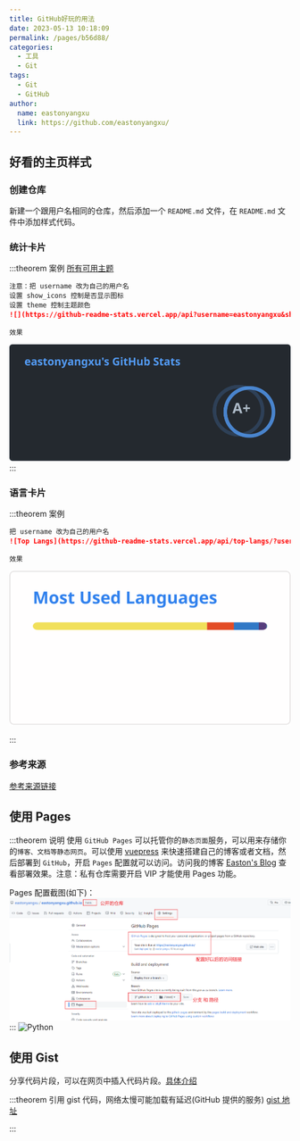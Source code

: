 ```yaml
---
title: GitHub好玩的用法
date: 2023-05-13 10:18:09
permalink: /pages/b56d88/
categories:
  - 工具
  - Git
tags:
  - Git
  - GitHub
author:
  name: eastonyangxu
  link: https://github.com/eastonyangxu/
---
```


## 好看的主页样式

### 创建仓库

新建一个跟用户名相同的仓库，然后添加一个 `README.md` 文件，在 `README.md` 文件中添加样式代码。

### 统计卡片

:::theorem 案例
[所有可用主题](https://github.com/anuraghazra/github-readme-stats/blob/master/themes/README.md)

```md -N
注意：把 username 改为自己的用户名
设置 show_icons 控制是否显示图标
设置 theme 控制主题颜色
![](https://github-readme-stats.vercel.app/api?username=eastonyangxu&show_icons=true&theme=github_dark_dimmed)
```

`效果`

![统计卡片](/git/GitHub_Stats.svg)
:::

### 语言卡片

:::theorem 案例

```md -N
把 username 改为自己的用户名
![Top Langs](https://github-readme-stats.vercel.app/api/top-langs/?username=eastonyangxu&layout=compact)
```

`效果`

![语言卡片](/git/Used_Languages.svg)

:::

### 参考来源

[参考来源链接](https://github.com/anuraghazra/github-readme-stats/blob/master/docs/readme_cn.md)

## 使用 Pages

:::theorem 说明
使用 `GitHub Pages` 可以托管你的`静态页面`服务，可以用来存储你的`博客、文档等静态网页`。可以使用 [vuepress](https://vuepress.vuejs.org/zh/) 来快速搭建自己的博客或者文档，然后部署到 `GitHub`，开启 `Pages` 配置就可以访问。访问我的博客 [Easton's Blog](https://eastonyangxu.github.io/) 查看部署效果。注意：私有仓库需要开启 VIP 才能使用 Pages 功能。

Pages 配置截图(如下)：
![Pages](/git/Pages.png)
:::
<img alt="Python" src="https://img.shields.io/badge/Python-FCC624?style=flat-square&logo=Python&logoColor=white">

## 使用 Gist

分享代码片段，可以在网页中插入代码片段。[具体介绍](https://gohom.win/2015/11/26/gist/)

:::theorem 引用 gist 代码，网络太慢可能加载有延迟(GitHub 提供的服务)
[gist 地址](https://gist.github.com/eastonyangxu/a878dcda4b6a0b892039e4458d69ad20)

<!-- TODO 修复模板bug -->
<!-- <GistDemo></GistDemo> -->

:::
